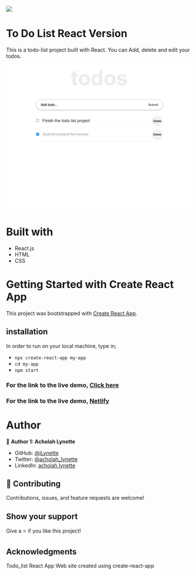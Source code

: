 ![](https://img.shields.io/badge/Microverse-blueviolet)
# To Do List React Version
This is a todo-list project built with React. You can Add, delete and edit your todos.

![screenshot](./todolist.png)

# Built with
- React.js
- HTML
- CSS

# Getting Started with Create React App
This project was bootstrapped with [Create React App](https://github.com/facebook/create-react-app).

## installation
In order to run on your local machine, type in;

- `npx create-react-app my-app`
- `cd my-app`
- `npm start`

### For the link to the live demo, [Click here](https://ilynette.github.io/todo_list_react/)

### For the link to the live demo, [Netlify](https://to-do-list-react-129.netlify.app/)


# Author
:bust_in_silhouette: **Author 1: Acholah Lynette**
- GitHub: [@iLynette](https://github.com/iLynette)
- Twitter: [@acholah_lynette](https://twitter.com/acholah_lynette)
- LinkedIn: [acholah lynette](https://www.linkedin.com/in/lynette-acholah/)

## :handshake: Contributing
Contributions, issues, and feature requests are welcome!
## Show your support
Give a :star:️ if you like this project!
## Acknowledgments

Todo_list React App
Web site created using create-react-app